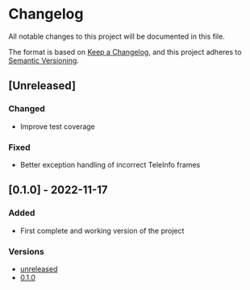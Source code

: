 # Changelog

All notable changes to this project will be documented in this file.

The format is based on [Keep a Changelog](https://keepachangelog.com/en/1.0.0/),
and this project adheres to [Semantic Versioning](https://semver.org/spec/v2.0.0.html).

## [Unreleased]

### Changed

- Improve test coverage

### Fixed

- Better exception handling of incorrect TeleInfo frames

## [0.1.0] - 2022-11-17

### Added

- First complete and working version of the project

### Versions

- [unreleased](https://github.com/jlesauce/TeleInfoReader/compare/v0.1.0...HEAD)
- [0.1.0](https://github.com/jlesauce/TeleInfoReader/releases/tag/v0.1.0)

